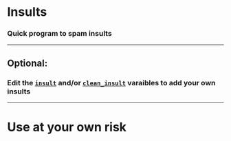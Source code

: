 # Insults

### Quick program to spam insults 

---

## Optional:
### Edit the [`insult`](https://github.com/syon-vt/Insults/blob/main/insult.py#L4) and/or [`clean_insult`](https://github.com/syon-vt/Insults/blob/main/insult.py#L5) varaibles to add your own insults

---

# Use at your own risk